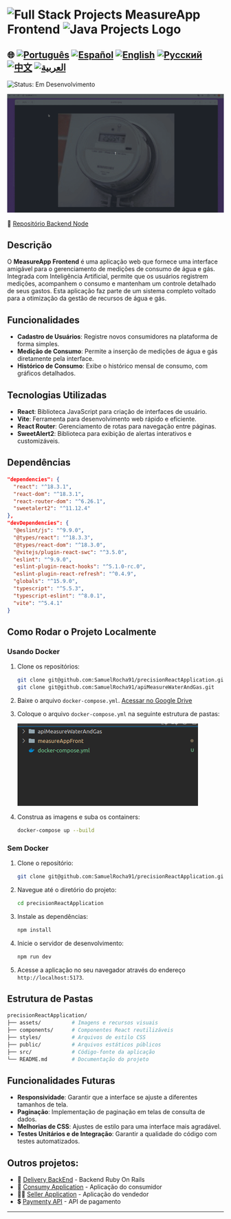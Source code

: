 # <img src="https://encrypted-tbn0.gstatic.com/images?q=tbn:ANd9GcTchGHKMA3VyA1ySh2ITWb0CIm_cnhF1cGvlQ&s" alt="Full Stack Projects" width="52" height="40" />  MeasureApp Frontend <img src="https://encrypted-tbn0.gstatic.com/images?q=tbn:ANd9GcTchGHKMA3VyA1ySh2ITWb0CIm_cnhF1cGvlQ&s" alt="Java Projects Logo" width="52" height="40" /> 

## 🌐 [![Português](https://img.shields.io/badge/Português-green)](https://github.com/SamuelRocha91/precisionReactApplication/blob/main/README.md) [![Español](https://img.shields.io/badge/Español-yellow)](https://github.com/SamuelRocha91/precisionReactApplication/blob/main/README_es.md) [![English](https://img.shields.io/badge/English-blue)](https://github.com/SamuelRocha91/precisionReactApplication/blob/main/README_en.md) [![Русский](https://img.shields.io/badge/Русский-lightgrey)](https://github.com/SamuelRocha91/precisionReactApplication/blob/main/README_ru.md) [![中文](https://img.shields.io/badge/中文-red)](https://github.com/SamuelRocha91/precisionReactApplication/blob/main/README_ch.md) [![العربية](https://img.shields.io/badge/العربية-orange)](https://github.com/SamuelRocha91/precisionReactApplication/blob/main/README_ar.md)

![Status: Em Desenvolvimento](https://img.shields.io/badge/status-em%20desenvolvimento-yellow)

![Demonstração da Aplicação](./gifs/apiMeasure.gif)


🤖 [Repositório Backend Node](https://github.com/SamuelRocha91/apiMeasureWaterAndGas)


## Descrição

O **MeasureApp Frontend** é uma aplicação web que fornece uma interface amigável para o gerenciamento de medições de consumo de água e gás. Integrada com Inteligência Artificial, permite que os usuários registrem medições, acompanhem o consumo e mantenham um controle detalhado de seus gastos. Esta aplicação faz parte de um sistema completo voltado para a otimização da gestão de recursos de água e gás.

## Funcionalidades

- **Cadastro de Usuários**: Registre novos consumidores na plataforma de forma simples.
- **Medição de Consumo**: Permite a inserção de medições de água e gás diretamente pela interface.
- **Histórico de Consumo**: Exibe o histórico mensal de consumo, com gráficos detalhados.

## Tecnologias Utilizadas

- **React**: Biblioteca JavaScript para criação de interfaces de usuário.
- **Vite**: Ferramenta para desenvolvimento web rápido e eficiente.
- **React Router**: Gerenciamento de rotas para navegação entre páginas.
- **SweetAlert2**: Biblioteca para exibição de alertas interativos e customizáveis.

## Dependências

```json
"dependencies": {
  "react": "^18.3.1",
  "react-dom": "^18.3.1",
  "react-router-dom": "^6.26.1",
  "sweetalert2": "^11.12.4"
},
"devDependencies": {
  "@eslint/js": "^9.9.0",
  "@types/react": "^18.3.3",
  "@types/react-dom": "^18.3.0",
  "@vitejs/plugin-react-swc": "^3.5.0",
  "eslint": "^9.9.0",
  "eslint-plugin-react-hooks": "^5.1.0-rc.0",
  "eslint-plugin-react-refresh": "^0.4.9",
  "globals": "^15.9.0",
  "typescript": "^5.5.3",
  "typescript-eslint": "^8.0.1",
  "vite": "^5.4.1"
}
```

## Como Rodar o Projeto Localmente

### Usando Docker

1. Clone os repositórios:

   ```bash
   git clone git@github.com:SamuelRocha91/precisionReactApplication.git
   git clone git@github.com:SamuelRocha91/apiMeasureWaterAndGas.git
   ```

2. Baixe o arquivo `docker-compose.yml`.
   [Acessar no Google Drive](https://drive.google.com/file/d/1p5MKW3YB5En05Jp5ETWxNbmHllinihiH/view?usp=sharing)

3. Coloque o arquivo `docker-compose.yml` na seguinte estrutura de pastas:
   
   ![Hierarquia de Pastas](./public/pastasDocker.png)

4. Construa as imagens e suba os containers:

   ```bash
   docker-compose up --build
   ```

### Sem Docker

1. Clone o repositório:

   ```bash
   git clone git@github.com:SamuelRocha91/precisionReactApplication.git
   ```

2. Navegue até o diretório do projeto:

   ```bash
   cd precisionReactApplication
   ```

3. Instale as dependências:

   ```bash
   npm install
   ```

4. Inicie o servidor de desenvolvimento:

   ```bash
   npm run dev
   ```

5. Acesse a aplicação no seu navegador através do endereço `http://localhost:5173`.

## Estrutura de Pastas

```bash
precisionReactApplication/
├── assets/          # Imagens e recursos visuais
├── components/      # Componentes React reutilizáveis
├── styles/          # Arquivos de estilo CSS
├── public/          # Arquivos estáticos públicos
├── src/             # Código-fonte da aplicação
└── README.md        # Documentação do projeto
```

## Funcionalidades Futuras

- **Responsividade**: Garantir que a interface se ajuste a diferentes tamanhos de tela.
- **Paginação**: Implementação de paginação em telas de consulta de dados.
- **Melhorias de CSS**: Ajustes de estilo para uma interface mais agradável.
- **Testes Unitários e de Integração**: Garantir a qualidade do código com testes automatizados.

## Outros projetos:

- 💎 [Delivery BackEnd](https://github.com/SamuelRocha91/delivery_back) - Backend Ruby On Rails
- 🛒 [Consumy Application](https://github.com/SamuelRocha91/consumy) - Aplicação do consumidor
- 👨‍💼 [Seller Application](https://github.com/SamuelRocha91/seller_application) - Aplicação do vendedor
- 💲 [Paymenty API](https://github.com/SamuelRocha91/paymenty) - API de pagamento

---
